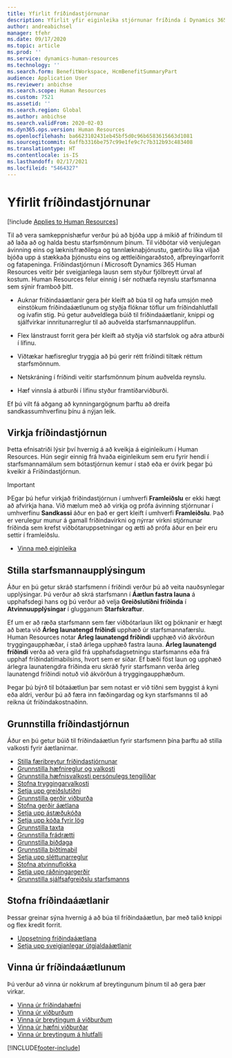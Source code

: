 ```yaml
---
title: Yfirlit fríðindastjórnunar
description: Yfirlit yfir eiginleika stjórnunar fríðinda í Dynamics 365 Human Resources. Bjóddu starfsmönnum þínum framlengda valkosti með auðveldri notkun á netinu.
author: andreabichsel
manager: tfehr
ms.date: 09/17/2020
ms.topic: article
ms.prod: ''
ms.service: dynamics-human-resources
ms.technology: ''
ms.search.form: BenefitWorkspace, HcmBenefitSummaryPart
audience: Application User
ms.reviewer: anbichse
ms.search.scope: Human Resources
ms.custom: 7521
ms.assetid: ''
ms.search.region: Global
ms.author: anbichse
ms.search.validFrom: 2020-02-03
ms.dyn365.ops.version: Human Resources
ms.openlocfilehash: ba6623102431eb45bf5d0c96b6583615663d1081
ms.sourcegitcommit: 6affb3316be757c99e1fe9c7c7b312b93c483408
ms.translationtype: HT
ms.contentlocale: is-IS
ms.lasthandoff: 02/17/2021
ms.locfileid: "5464327"
---
```

# <a name="benefits-management-overview"></a>Yfirlit fríðindastjórnunar

[!include [Applies to Human Resources](../includes/applies-to-hr.md)]

Til að vera samkeppnishæfur verður þú að bjóða upp á mikið af fríðindum til að laða að og halda bestu starfsmönnum þínum. Til viðbótar við venjulegan ávinning eins og læknisfræðilega og tannlæknaþjónustu, gætirðu líka viljað bjóða upp á stækkaða þjónustu eins og ættleiðingaraðstoð, afþreyingarforrit og fatapeninga. Fríðindastjórnun í Microsoft Dynamics 365 Human Resources veitir þér sveigjanlega lausn sem styður fjölbreytt úrval af kostum. Human Resources felur einnig í sér nothæfa reynslu starfsmanna sem sýnir framboð þitt.

- Auknar fríðindaáætlanir gera þér kleift að búa til og hafa umsjón með einstökum fríðindaáætlunum og styðja flóknar töflur um fríðindahlutfall og ívafin stig. Þú getur auðveldlega búið til fríðindaáætlanir, knippi og sjálfvirkar innritunarreglur til að auðvelda starfsmannaupplifun.

- Flex lánstraust forrit gera þér kleift að styðja við starfslok og aðra atburði í lífinu.

- Víðtækar hæfisreglur tryggja að þú gerir rétt fríðindi tiltæk réttum starfsmönnum.

- Netskráning í fríðindi veitir starfsmönnum þínum auðvelda reynslu.

- Hæf vinnsla á atburði í lífinu styður framtíðarviðburði.

Ef þú vilt fá aðgang að kynningargögnum þarftu að dreifa sandkassumhverfinu þínu á nýjan leik.

## <a name="enable-benefits-management"></a>Virkja fríðindastjórnun

Þetta efnisatriði lýsir því hvernig á að kveikja á eiginleikum í Human Resources. Hún segir einnig frá hvaða eiginleikum sem eru fyrir hendi í starfsmannamálum sem bótastjórnun kemur í stað eða er óvirk þegar þú kveikir á Fríðindastjórnun.

> [!IMPORTANT]
> ÞEgar þú hefur virkjað fríðindastjórnun í umhverfi **Framleiðslu** er ekki hægt að afvirkja hana. Við mælum með að virkja og prófa ávinning stjórnunar í umhverfinu **Sandkassi** áður en það er gert kleift í umhverfi **Framleiðslu**. Það er verulegur munur á gamall fríðindavirkni og nýrrar virkni stjórnunar fríðinda sem krefst viðbótaruppsetningar og ætti að prófa áður en þeir eru settir í framleiðslu.

- [Vinna með eiginleika](hr-admin-manage-features.md)

## <a name="configure-employee-information"></a>Stilla starfsmannaupplýsingum

Áður en þú getur skráð starfsmenn í fríðindi verður þú að veita nauðsynlegar upplýsingar. Þú verður að skrá starfsmann í **Áætlun fastra launa** á upphafsdegi hans og þú verður að velja **Greiðslutíðni fríðinda** í **Atvinnuupplýsingar** í glugganum **Starfskraftur**.

Ef um er að ræða starfsmann sem fær viðbótarlaun líkt og þóknanir er hægt að bæta við **Árleg launatengd fríðindi** upphæð úr starfsmannafærslu. Human Resources notar **Árleg launatengd fríðindi** upphæð við ákvörðun tryggingaupphæðar, í stað árlega upphæð fastra launa. **Árleg launatengd fríðindi** verða að vera gild frá upphafsdagsetningu starfsmanns eða frá upphaf fríðindatímabilsins, hvort sem er síðar. Ef bæði föst laun og upphæð árlegra launatengdra fríðinda eru skráð fyrir starfsmann verða árleg launatengd fríðindi notuð við ákvörðun á tryggingaupphæðum.

Þegar þú býrð til bótaáætlun þar sem notast er við tíðni sem byggist á kyni eða aldri, verður þú að færa inn fæðingardag og kyn starfsmanns til að reikna út fríðindakostnaðinn.

## <a name="configure-benefits-management"></a>Grunnstilla fríðindastjórnun

Áður en þú getur búið til fríðindaáætlun fyrir starfsmenn þína þarftu að stilla valkosti fyrir áætlanirnar.

- [Stilla færibreytur fríðindastjórnunar](hr-benefits-setup-parameters.md)
- [Grunnstilla hæfnireglur og valkosti](hr-benefits-setup-eligibility-rules.md)
- [Grunnstilla hæfnisvalkosti persónulegs tengiliðar](hr-benefits-setup-contact-eligibility-options.md)
- [Stofna tryggingarvalkosti](hr-benefits-setup-coverage-options.md)
- [Setja upp greiðslutíðni](hr-benefits-setup-payment-frequencies.md)
- [Grunnstilla gerðir viðburða](hr-benefits-setup-life-event-types.md)
- [Stofna gerðir áætlana](hr-benefits-setup-plan-types.md)
- [Setja upp ástæðukóða](hr-benefits-setup-reason-codes.md)
- [Setja upp kóða fyrir lög](hr-benefits-setup-tier-codes.md)
- [Grunnstilla taxta](hr-benefits-setup-rates.md)
- [Grunnstilla frádrætti](hr-benefits-setup-deductions.md)
- [Grunnstilla biðdaga](hr-benefits-setup-waiting-days.md)
- [Grunnstilla biðtímabil](hr-benefits-setup-waiting-periods.md)
- [Setja upp sléttunarreglur](hr-benefits-setup-rounding-rules.md)
- [Stofna atvinnuflokka](hr-benefits-setup-employment-categories.md)
- [Setja upp ráðningargerðir](hr-benefits-setup-employment-types.md)
- [Grunnstilla sjálfsafgreiðslu starfsmanns](hr-benefits-setup-employee-self-service.md)

## <a name="create-benefit-plans"></a>Stofna fríðindaáætlanir

Þessar greinar sýna hvernig á að búa til fríðindaáætlun, þar með talið knippi og flex kredit forrit.

- [Uppsetning fríðindaáætlana](hr-benefits-plans-setup.md)
- [Setja upp sveigjanlegar útgjaldaáætlanir](hr-benefits-plans-flex-credit-programs.md)

## <a name="process-benefit-plans"></a>Vinna úr fríðindaáætlunum

Þú verður að vinna úr nokkrum af breytingunum þínum til að gera þær virkar.

- [Vinna úr fríðindahæfni](hr-benefits-process-enrollment-eligibility.md)
- [Vinna úr viðburðum](hr-benefits-process-life-events.md)
- [Vinna úr breytingum á viðburðum](hr-benefits-process-life-event-changes.md)
- [Vinna úr hæfni viðburðar](hr-benefits-process-life-event-eligibility.md)
- [Vinna úr breytingum á hlutfalli](hr-benefits-process-rate-changes.md)



[!INCLUDE[footer-include](../includes/footer-banner.md)]